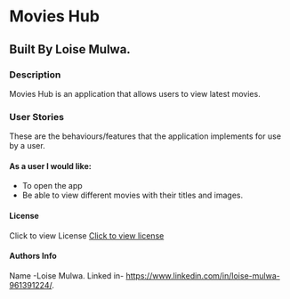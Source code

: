 # Movies Hub
## Built By Loise Mulwa.
### Description
Movies Hub is an application that allows users to view latest movies.

### User Stories
These are the behaviours/features that the application implements for use by a user.

#### As a user I would like:

* To open the app
* Be able to view different movies with their titles and images.

#### License
Click to view License [Click to view license](LICENSE)
#### Authors Info
Name -Loise Mulwa.
Linked in- https://www.linkedin.com/in/loise-mulwa-961391224/.
